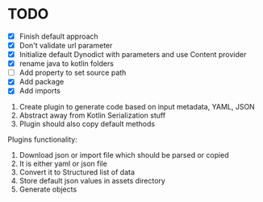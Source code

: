 # TODO

- [x] Finish default approach
- [x] Don't validate url parameter
- [x] Initialize default Dynodict with parameters and use Content provider
- [x] rename java to kotlin folders 
- [ ] Add property to set source path
- [x] Add package 
- [x] Add imports 

1. Create plugin to generate code based on input metadata, YAML, JSON
2. Abstract away from Kotlin Serialization stuff
3. Plugin should also copy default methods

Plugins functionality:

1. Download json or import file which should be parsed or copied
2. It is either yaml or json file
3. Convert it to Structured list of data
4. Store default json values in assets directory
5. Generate objects 
